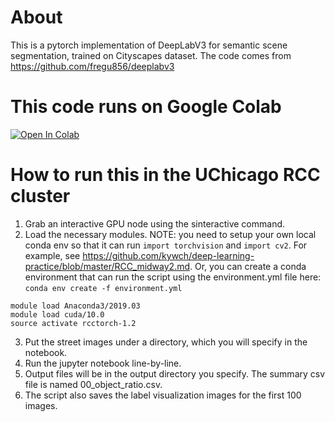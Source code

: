 

# About 
This is a pytorch implementation of DeepLabV3 for semantic scene segmentation, trained on Cityscapes dataset. 
The code comes from https://github.com/fregu856/deeplabv3

# This code runs on Google Colab

[![Open In Colab](https://colab.research.google.com/assets/colab-badge.svg)](https://colab.research.google.com/github/kywch/deeplabv3-semantic-scene-segmentation/blob/master/Google-colab_scene_segmentation.ipynb)

# How to run this in the UChicago RCC cluster
1. Grab an interactive GPU node using the sinteractive command.
2. Load the necessary modules. NOTE: you need to setup your own local conda env so that it can run ```import torchvision``` and ```import cv2```. For example, see https://github.com/kywch/deep-learning-practice/blob/master/RCC_midway2.md. Or, you can create a conda environment that can run the script using the environment.yml file here: ```conda env create -f environment.yml```
```
module load Anaconda3/2019.03
module load cuda/10.0
source activate rcctorch-1.2
```
3. Put the street images under a directory, which you will specify in the notebook.
4. Run the jupyter notebook line-by-line.
5. Output files will be in the output directory you specify. The summary csv file is named 00_object_ratio.csv.
6. The script also saves the label visualization images for the first 100 images. 
